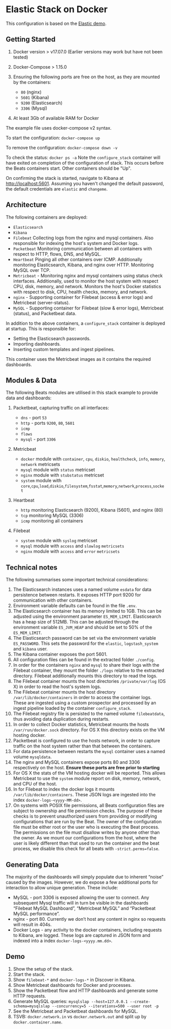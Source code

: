 # Elastic Stack on Docker

This configuration is based on the [Elastic demo](https://github.com/elastic/examples/tree/master/Miscellaneous/docker).


## Getting Started

1. Docker version > v17.07.0 (Earlier versions may work but have not been tested)
1. Docker-Compose > 1.15.0
1. Ensuring the following ports are free on the host, as they are mounted by the containers:

    - `80` (nginx)
    - `5601` (Kibana)
    - `9200` (Elasticsearch)
    - `3306` (Mysql)

1. At least 3Gb of available RAM for Docker

The example file uses docker-compose v2 syntax.

To start the configuration: `docker-compose up`

To remove the configuration: `docker-compose down -v`

To check the status: `docker ps -a`
Note the `configure_stack` container will have exited on completion of the configuration of stack. This occurs before the Beats containers start.  Other containers should be "Up".

On confirming the stack is started, navigate to Kibana at [http://localhost:5601](http://localhost:5601). Assuming you haven't changed the default password, the default credentials are `elastic` and `changeme`.


## Architecture

The following containers are deployed:

* `Elasticsearch`
* `Kibana`
* `Filebeat` Collecting logs from the nginx and mysql containers. Also responsible for indexing the host's system and Docker logs.
* `Packetbeat` Monitoring communication between all containers with respect to HTTP, flows, DNS, and MySQL.
* `Heartbeat` Pinging all other containers over ICMP. Additionally monitoring Elasticsearch, Kibana, and nginx over HTTP. Monitoring MySQL over TCP.
* `Metricbeat` - Monitoring nginx and mysql containers using status check interfaces. Additionally, used to monitor the host system with respect CPU, disk, memory, and network. Monitors the host's Docker statistics with respect to disk, CPU, health checks, memory, and network.
* `nginx` - Supporting container for Filebeat (access & error logs) and Metricbeat (server-status).
* `MySQL` - Supporting container for Filebeat (slow & error logs), Metricbeat (status), and Packetbeat data.

In addition to the above containers, a `configure_stack` container is deployed at startup.  This is responsible for:

* Setting the Elasticsearch passwords.
* Importing dashboards.
* Inserting custom templates and ingest pipelines.

This container uses the Metricbeat images as it contains the required dashboards.


## Modules & Data

The following Beats modules are utilised in this stack example to provide data and dashboards:

1. Packetbeat, capturing traffic on all interfaces:
    - `dns` - port `53`
    - `http` - ports `9200`, `80`, `5601`
    - `icmp`
    - `flows`
    - `mysql` - port `3306`

1. Metricbeat
    - `docker` module with `container`, `cpu`, `diskio`, `healthcheck`, `info`, `memory`, `network` metricsets
    - `mysql` module with `status` metricset
    - `nginx` module with `stubstatus` metricset
    - `system` module with `core`,`cpu`,`load`,`diskio`,`filesystem`,`fsstat`,`memory`,`network`,`process`,`socket`

1. Heartbeat
    - `http` monitoring Elasticsearch (9200), Kibana (5601), and nginx (80)
    - `tcp` monitoring MySQL (3306)
    - `icmp` monitoring all containers

1. Filebeat
    - `system` module with `syslog` metricset
    - `mysql` module with `access` and `slowlog` `metricsets`
    - `nginx` module with `access` and `error` `metricsets`


## Technical notes

The following summarises some important technical considerations:

1. The Elasticsearch instances uses a named volume `esdata` for data persistence between restarts. It exposes HTTP port 9200 for communication with other containers.
1. Environment variable defaults can be found in the file `.env`.
1. The Elasticsearch container has its memory limited to 1GB. This can be adjusted using the environment parameter `ES_MEM_LIMIT`. Elasticsearch has a heap size of 512MB. This can be adjusted through the environment variable `ES_JVM_HEAP` and should be set to 50% of the `ES_MEM_LIMIT`.
1. The Elasticsearch password can be set via the environment variable `ES_PASSWORD`. This sets the password for the `elastic`, `logstash_system` and `kibana` user.
1. The Kibana container exposes the port 5601.
1. All configuration files can be found in the extracted folder `./config`.
1. In order for the containers `nginx` and `mysql` to share their logs with the Filebeat container, they mount the folder `./logs` relative to the extracted directory. Filebeat additionally mounts this directory to read the logs.
1. The Filebeat container mounts the host directories `/private/var/log` (OS X) in order to read the host's system logs.
1. The Filebeat container mounts the host directory `/var/lib/docker/containers` in order to access the container logs.  These are ingested using a custom prospector and processed by an ingest pipeline loaded by the container `configure_stack`.
1. The Filebeat registry file is persisted to the named volume `filebeatdata`, thus avoiding data duplication during restarts.
1. In order to collect Docker statistics, Metricbeat mounts the hosts `/var/run/docker.sock` directory.  For OS X this directory exists on the VM hosting docker.
1. Packetbeat is configured to use the hosts network, in order to capture traffic on the host system rather than that between the containers.
1. For data persistence between restarts the `mysql` container uses a named volume `mysqldata`.
1. The nginx and MySQL containers expose ports 80 and 3306 respectively on the host. **Ensure these ports are free prior to starting**
1. For OS X the stats of the VM hosting docker will be reported. This allows Metricbeat to use the `system` module report on disk, memory, network, and CPU of the host.
1. In for Filebeat to index the docker logs it mounts `/var/lib/docker/containers`. These JSON logs are ingested into the index `docker-logs-<yyyy-MM-dd>`.
1. On systems with POSIX file permissions, all Beats configuration files are subject to ownership and file permission checks. The purpose of these checks is to prevent unauthorized users from providing or modifying configurations that are run by the Beat. The owner of the configuration file must be either root or the user who is executing the Beat process. The permissions on the file must disallow writes by anyone other than the owner.  As we mount our configurations from the host, where the user is likely different than that used to run the container and the beat process, we disable this check for all beats with `-strict.perms=false`.


## Generating Data

The majority of the dashboards will simply populate due to inherent “noise” caused by the images. However, we do expose a few additional ports for interaction to allow unique generation.  These include:

* MySQL - port 3306 is exposed allowing the user to connect. Any subsequent Mysql traffic will in turn be visible in the dashboards “Filebeat MySQL Dashboard”, “Metricbeat MySQL” and “Packetbeat MySQL performance”.
* nginx - port 80. Currently we don’t host any content in nginx so requests will result in 404s.
* Docker Logs - any activity to the docker containers, including requests to Kibana, are logged. These logs are captured in JSON form and indexed into a index `docker-logs-<yyyy.mm.dd>`.



## Demo

1. Show the setup of the stack.
1. Start the stack.
1. Show `filebeat-*` and `docker-logs-*` in Discover in Kibana.
1. Show Metricbeat dashboards for Docker and processes.
1. Show the Packetbeat flow and HTTP dashboards and generate some HTTP requests.
1. Generate MySQL queries: `mysqlslap --host=127.0.0.1 --create-schema=mysqlslap --concurrency=5 --iterations=500 --user root -p`
1. See the Metricbeat and Packetbeat dashboards for MySQL.
1. TSVB: `docker.network.in` vs `docker.network.out` and split up by `docker.container.name`.
